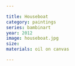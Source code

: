 ```yaml
---

title: Houseboat
category: paintings
series: bambinart
year: 2012
image: houseboat.jpg
size: 
materials: oil on canvas

---
```

